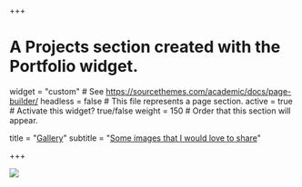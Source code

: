 +++
# A Projects section created with the Portfolio widget.
widget = "custom"  # See https://sourcethemes.com/academic/docs/page-builder/
headless = false  # This file represents a page section.
active = true  # Activate this widget? true/false
weight = 150  # Order that this section will appear.

title = "[Gallery](/gallery/)"
subtitle = "[Some images that I would love to share](/gallery/)"

+++

[![](/img/featured.jpg)](/gallery/)